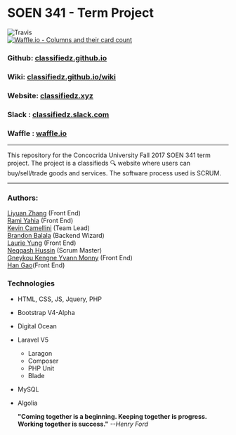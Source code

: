 # SOEN 341 - Term Project  
![Travis](https://travis-ci.org/classifiedz/classifiedz.github.io.svg?branch=master)  
[![Waffle.io - Columns and their card count](https://badge.waffle.io/classifiedz/classifiedz.github.io.svg?columns=Sprint%204,In%20Progress,Review,Done)](http://waffle.io/classifiedz/classifiedz.github.io)  
### Github: [classifiedz.github.io](https://github.com/classifiedz/classifiedz.github.io)
### Wiki: [classifiedz.github.io/wiki](https://github.com/classifiedz/classifiedz.github.io/wiki)
### Website: [classifiedz.xyz](http://classifiedz.xyz)  
### Slack : [classifiedz.slack.com](https://classifiedz.slack.com/)  
### Waffle : [waffle.io](http://waffle.io/classifiedz/classifiedz.github.io)
---  

This repository for the Concocrida University Fall 2017 SOEN 341 term project. The project is a classifieds :mag: website where users can buy/sell/trade goods and services. The software process used is SCRUM.

---  
### Authors:  
[Liyuan Zhang](https://github.com/Swallow666) (Front End)  
[Rami Yahia](https://github.com/rami186) (Front End)  
[Kevin	Camellini](https://github.com/kcamcam) (Team Lead)  
[Brandon Balala](https://github.com/BrandonBalala) (Backend Wizard)  
[Laurie Yung](https://github.com/laurie-y) (Front End)  
[Neqqash Hussin](https://github.com/neqqash) (Scrum Master)  
[Gneykou Kengne	Yvann Monny](https://github.com/monnyy) (Front End)  
[Han Gao](https://github.com/HanGao2333)(Front End)  

### Technologies
- HTML, CSS, JS, Jquery, PHP
- Bootstrap V4-Alpha
- Digital Ocean
- Laravel V5
	- Laragon
	- Composer
	- PHP Unit
	- Blade 
- MySQL
- Algolia


	**"Coming together is a beginning. Keeping together is progress. Working together is success."**   *--Henry Ford*
